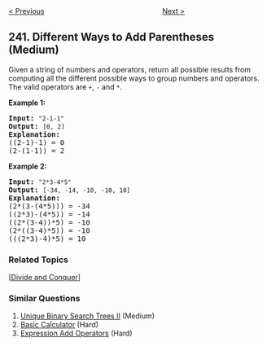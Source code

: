 <!--|This file generated by command(leetcode description); DO NOT EDIT.    |-->
<!--+----------------------------------------------------------------------+-->
<!--|@author    openset <openset.wang@gmail.com>                           |-->
<!--|@link      https://github.com/openset                                 |-->
<!--|@home      https://github.com/openset/leetcode                        |-->
<!--+----------------------------------------------------------------------+-->

[< Previous](https://github.com/openset/leetcode/tree/master/problems/search-a-2d-matrix-ii "Search a 2D Matrix II")
　　　　　　　　　　　　　　　　
[Next >](https://github.com/openset/leetcode/tree/master/problems/valid-anagram "Valid Anagram")

## 241. Different Ways to Add Parentheses (Medium)

<p>Given a string of numbers and operators, return all possible results from computing all the different possible ways to group numbers and operators. The valid operators are <code>+</code>, <code>-</code> and <code>*</code>.</p>

<p><b>Example 1:</b></p>

<pre>
<b>Input:</b> <code>&quot;2-1-1&quot;</code>
<b>Output:</b> <code>[0, 2]</code>
<strong>Explanation: </strong>
((2-1)-1) = 0 
(2-(1-1)) = 2</pre>

<p><b>Example 2:</b></p>

<pre>
<b>Input: </b><code>&quot;2*3-4*5&quot;</code>
<b>Output:</b> <code>[-34, -14, -10, -10, 10]</code>
<strong>Explanation: 
</strong>(2*(3-(4*5))) = -34 
((2*3)-(4*5)) = -14 
((2*(3-4))*5) = -10 
(2*((3-4)*5)) = -10 
(((2*3)-4)*5) = 10<strong>
</strong></pre>

### Related Topics
  [[Divide and Conquer](https://github.com/openset/leetcode/tree/master/tag/divide-and-conquer/README.md)]

### Similar Questions
  1. [Unique Binary Search Trees II](https://github.com/openset/leetcode/tree/master/problems/unique-binary-search-trees-ii) (Medium)
  1. [Basic Calculator](https://github.com/openset/leetcode/tree/master/problems/basic-calculator) (Hard)
  1. [Expression Add Operators](https://github.com/openset/leetcode/tree/master/problems/expression-add-operators) (Hard)
